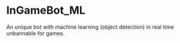 # InGameBot_ML
An unique bot with machine learning (object detection) in real time unbannable for games.
